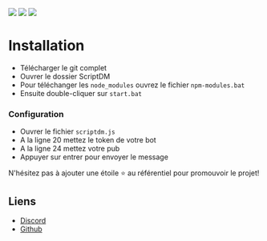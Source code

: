 

[![](https://img.shields.io/discord/745382663896039496.svg?logo=discord&colorB=7289DA)](https://discord.gg/nF5vj4BhrH)
[![](https://img.shields.io/badge/paypal-donate-blue.svg)](https://paypal.me/fabio2fell)
[![](https://img.shields.io/badge/discord.js-v12.0.0--dev-blue.svg?logo=npm)](https://github.com/discordjs)

# Installation

* Télécharger le git complet<br>
* Ouvrer le dossier ScriptDM<br>
* Pour téléchanger les `node_modules` ouvrez le fichier `npm-modules.bat`<br>
* Ensuite double-cliquer sur `start.bat`<br>

### Configuration
* Ouvrer le fichier `scriptdm.js`<br>
* A la ligne 20 mettez le token de votre bot<br>
* A la ligne 24 mettez votre pub<br>
* Appuyer sur entrer pour envoyer le message <br>


N'hésitez pas à ajouter une étoile ⭐ au référentiel pour promouvoir le projet!

## Liens

*   [Discord](https://discord.gg/nF5vj4BhrH)
*   [Github](https://github.com/kziiz/)
